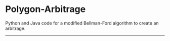 # Polygon-Arbitrage
Python and Java code for a modified Bellman-Ford algorithm to create an arbitrage.
***

